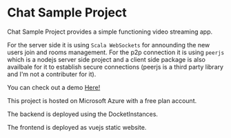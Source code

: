 # Chat Sample Project

Chat Sample Project provides a simple functioning video streaming app.

For the server side it is using `Scala WebSockets` for announding the new users join and rooms management. For the p2p connection it is using `peerjs` which is a nodejs server side project and a client side package is also availbale for it to establish secure connections (peerjs is a third party library and I'm not a contributer for it).

You can check out a demo <a href="https:chat.nowzarifarhad.dev" target="_blank">Here!</a>

This project is hosted on Microsoft Azure with a free plan account.

The backend is deployed using the DocketInstances.

The frontend is deployed as vuejs static website.
